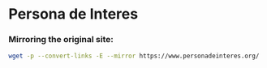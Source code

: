 # Persona de Interes



### Mirroring the original site: 

```bash
wget -p --convert-links -E --mirror https://www.personadeinteres.org/
```